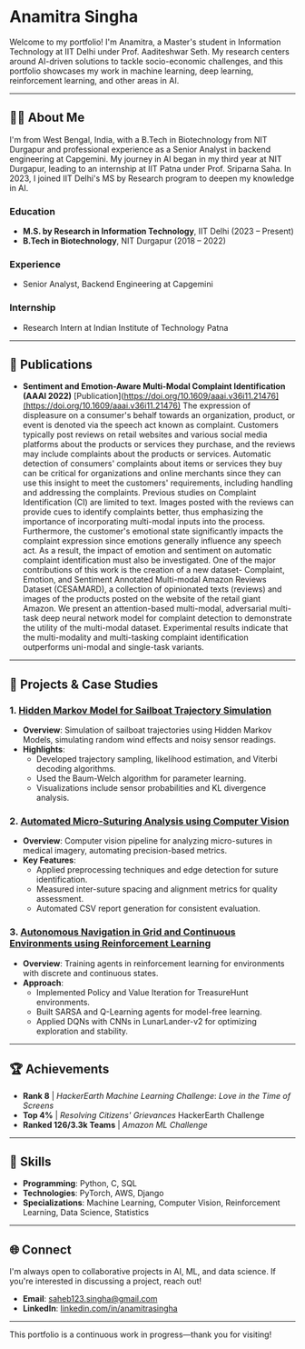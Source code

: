 # Anamitra Singha

Welcome to my portfolio! I'm Anamitra, a Master's student in Information Technology at IIT Delhi under Prof. Aaditeshwar Seth. My research centers around AI-driven solutions to tackle socio-economic challenges, and this portfolio showcases my work in machine learning, deep learning, reinforcement learning, and other areas in AI.

---

## 🧑‍🎓 About Me

I'm from West Bengal, India, with a B.Tech in Biotechnology from NIT Durgapur and professional experience as a Senior Analyst in backend engineering at Capgemini. My journey in AI began in my third year at NIT Durgapur, leading to an internship at IIT Patna under Prof. Sriparna Saha. In 2023, I joined IIT Delhi's MS by Research program to deepen my knowledge in AI.

### Education
- **M.S. by Research in Information Technology**, IIT Delhi (2023 – Present)
- **B.Tech in Biotechnology**, NIT Durgapur (2018 – 2022)

### Experience
- Senior Analyst, Backend Engineering at Capgemini

### Internship
- Research Intern at Indian Institute of Technology Patna

---

## 📝 Publications

- **Sentiment and Emotion-Aware Multi-Modal Complaint Identification (AAAI 2022)**
  [Publication](https://doi.org/10.1609/aaai.v36i11.21476](https://doi.org/10.1609/aaai.v36i11.21476)
The expression of displeasure on a consumer's behalf towards an organization, product, or event is denoted via the speech act known as complaint. Customers typically post reviews on retail websites and various social media platforms about the products or services they purchase, and the reviews may include complaints about the products or services. Automatic detection of consumers' complaints about items or services they buy can be critical for organizations and online merchants since they can use this insight to meet the customers' requirements, including handling and addressing the complaints. Previous studies on Complaint Identification (CI) are limited to text. Images posted with the reviews can provide cues to identify complaints better, thus emphasizing the importance of incorporating multi-modal inputs into the process. Furthermore, the customer's emotional state significantly impacts the complaint expression since emotions generally influence any speech act. As a result, the impact of emotion and sentiment on automatic complaint identification must also be investigated. One of the major contributions of this work is the creation of a new dataset- Complaint, Emotion, and Sentiment Annotated Multi-modal Amazon Reviews Dataset (CESAMARD), a collection of opinionated texts (reviews) and images of the products posted on the website of the retail giant Amazon. We present an attention-based multi-modal, adversarial multi-task deep neural network model for complaint detection to demonstrate the utility of the multi-modal dataset. Experimental results indicate that the multi-modality and multi-tasking complaint identification outperforms uni-modal and single-task variants.
---


## 🔬 Projects & Case Studies

### 1. [Hidden Markov Model for Sailboat Trajectory Simulation](https://github.com/Indiandude123/HMM-Sailboat-Grid)
   - **Overview**: Simulation of sailboat trajectories using Hidden Markov Models, simulating random wind effects and noisy sensor readings.
   - **Highlights**:
     - Developed trajectory sampling, likelihood estimation, and Viterbi decoding algorithms.
     - Used the Baum-Welch algorithm for parameter learning.
     - Visualizations include sensor probabilities and KL divergence analysis.

### 2. [Automated Micro-Suturing Analysis using Computer Vision](https://github.com/Indiandude123/Automated-Micro-Suturing-Analysis)
   - **Overview**: Computer vision pipeline for analyzing micro-sutures in medical imagery, automating precision-based metrics.
   - **Key Features**:
     - Applied preprocessing techniques and edge detection for suture identification.
     - Measured inter-suture spacing and alignment metrics for quality assessment.
     - Automated CSV report generation for consistent evaluation.

### 3. [Autonomous Navigation in Grid and Continuous Environments using Reinforcement Learning](https://github.com/Indiandude123/Reinforcement-Learning-Gymnasium-Environment-Implementations)
   - **Overview**: Training agents in reinforcement learning for environments with discrete and continuous states.
   - **Approach**:
     - Implemented Policy and Value Iteration for TreasureHunt environments.
     - Built SARSA and Q-Learning agents for model-free learning.
     - Applied DQNs with CNNs in LunarLander-v2 for optimizing exploration and stability.

---

## 🏆 Achievements

- **Rank 8** | *HackerEarth Machine Learning Challenge*: *Love in the Time of Screens*
- **Top 4%** | *Resolving Citizens' Grievances* HackerEarth Challenge
- **Ranked 126/3.3k Teams** | *Amazon ML Challenge*

---

## 📂 Skills

- **Programming**: Python, C, SQL
- **Technologies**: PyTorch, AWS, Django
- **Specializations**: Machine Learning, Computer Vision, Reinforcement Learning, Data Science, Statistics

---

## 🌐 Connect

I'm always open to collaborative projects in AI, ML, and data science. If you're interested in discussing a project, reach out!

- **Email**: saheb123.singha@gmail.com  
- **LinkedIn**: [linkedin.com/in/anamitrasingha](https://www.linkedin.com/in/anamitrasingha/)

  
---

This portfolio is a continuous work in progress—thank you for visiting!

